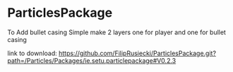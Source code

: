 # ParticlesPackage

To Add bullet casing Simple make 2 layers one for player and one for bullet casing

link to download: https://github.com/FilipRusiecki/ParticlesPackage.git?path=/Particles/Packages/ie.setu.particlepackage#V0.2.3
